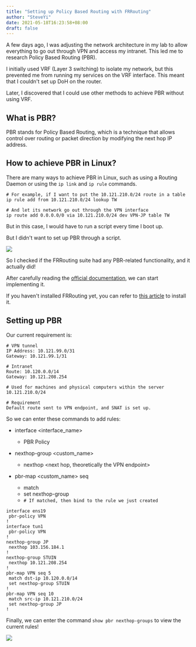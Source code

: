 ```yaml
---
title: "Setting up Policy Based Routing with FRRouting"
author: "SteveYi"
date: 2021-05-18T16:23:58+08:00
draft: false
---
```


A few days ago, I was adjusting the network architecture in my lab to allow everything to go out through VPN and access my intranet. This led me to research Policy Based Routing (PBR).

I initially used VRF (Layer 3 switching) to isolate my network, but this prevented me from running my services on the VRF interface. This meant that I couldn't set up DoH on the router.

Later, I discovered that I could use other methods to achieve PBR without using VRF.

## What is PBR?

PBR stands for Policy Based Routing, which is a technique that allows control over routing or packet direction by modifying the next hop IP address.

## How to achieve PBR in Linux?

There are many ways to achieve PBR in Linux, such as using a Routing Daemon or using the `ip link` and `ip rule` commands.

```
# For example, if I want to put the 10.121.210.0/24 route in a table
ip rule add from 10.121.210.0/24 lookup TW

# And let its network go out through the VPN interface
ip route add 0.0.0.0/0 via 10.121.210.0/24 dev VPN-JP table TW
```

But in this case, I would have to run a script every time I boot up.

But I didn't want to set up PBR through a script.

![](https://static-a1.steveyi.net/media/blog/1621326935.png)

So I checked if the FRRouting suite had any PBR-related functionality, and it actually did!

After carefully reading the [official documentation](https://docs.frrouting.org/en/latest/pbr.html), we can start implementing it.

If you haven't installed FRRouting yet, you can refer to [this article](https://blog.steveyi.net/frrouting-install/) to install it.

## Setting up PBR

Our current requirement is:

```
# VPN tunnel
IP Address: 10.121.99.0/31
Gateway: 10.121.99.1/31

# Intranet
Route: 10.120.0.0/14
Gateway: 10.121.208.254

# Used for machines and physical computers within the server
10.121.210.0/24

# Requirement
Default route sent to VPN endpoint, and SNAT is set up.
```

So we can enter these commands to add rules:

- interface <interface_name>
    - PBR Policy

- nexthop-group <custom_name>
    - nexthop <next hop, theoretically the VPN endpoint>

- pbr-map <custom_name> seq <priority>
    - match <source IP or destination IP>
    - set nexthop-group <name defined above>
    - `# If matched, then bind to the rule we just created`

```
interface ens19
 pbr-policy VPN
!
interface tun1
 pbr-policy VPN
!
nexthop-group JP
 nexthop 103.156.184.1
!
nexthop-group STUIN
 nexthop 10.121.208.254
!
pbr-map VPN seq 5
 match dst-ip 10.120.0.0/14
 set nexthop-group STUIN
!
pbr-map VPN seq 10
 match src-ip 10.121.210.0/24
 set nexthop-group JP
!
```

Finally, we can enter the command `show pbr nexthop-groups` to view the current rules!

![](https://static-a1.steveyi.net/media/blog/1621331786.png)
